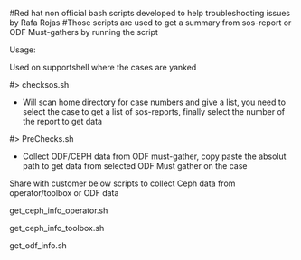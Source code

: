 #Red hat non official bash scripts developed to help troubleshooting issues by Rafa Rojas
#Those scripts are used to get a summary from sos-report or ODF Must-gathers by running the script

Usage:

Used on supportshell where the cases are yanked

#> checksos.sh
  - Will scan home directory for case numbers and give a list, you need to select the case to get a list of sos-reports, finally select the number of the report to get data

#> PreChecks.sh
  - Collect ODF/CEPH data from ODF must-gather, copy paste the absolut path to get data from selected ODF Must gather on the case


Share with customer below scripts to collect Ceph data from operator/toolbox or ODF data

get_ceph_info_operator.sh

get_ceph_info_toolbox.sh

get_odf_info.sh
